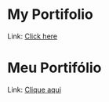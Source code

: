 # My Portifolio
Link: [Click here](https://gustavodacostap.github.io/my-portfolio/)

# Meu Portifólio
Link: [Clique aqui](https://gustavodacostap.github.io/my-portfolio/)
